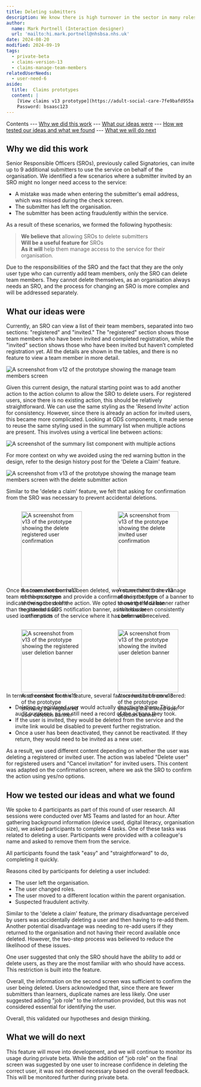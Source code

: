 ```yaml
---
title: Deleting submitters
description: We know there is high turnover in the sector in many roles and this includes the submitter
author:
  name: Mark Portnell (Interaction designer)
  url: 'mailto:hi.mark.portnell@nhsbsa.nhs.uk'
date: 2024-08-20
modified: 2024-09-19
tags:
  - private-beta
  - claims-version-13
  - claims-manage-team-members
relatedUserNeeds:
  - user-need-6
aside:
  title:  Claims prototypes
  content: |
    [View claims v13 prototype](https://adult-social-care-7fe9bafd955a.herokuapp.com/claims/v13/) 
    Password: bsaasc123
---
```


Contents
--- [Why we did this work](#why-we-did-this-work)
--- [What our ideas were](#what-our-ideas-were)
--- [How we tested our ideas and what we found](#how-we-tested-our-ideas-and-what-we-found)
--- [What we will do next](#what-we-will-do-next)

## Why we did this work
Senior Responsible Officers (SROs), previously called Signatories, can invite up to 9 additional submitters to use the service on behalf of the organisation. We identified a few scenarios where a submitter invited by an SRO might no longer need access to the service:

- A mistake was made when entering the submitter's email address, which was missed during the check screen.
- The submitter has left the organisation.
- The submitter has been acting fraudulently within the service.

As a result of these scenarios, we formed the following hypothesis:

> **We believe that** allowing SROs to delete submitters  
> **Will be a useful feature for** SROs  
> **As it will** help them manage access to the service for their organisation.

Due to the responsibilities of the SRO and the fact that they are the only user type who can currently add team members, only the SRO can delete team members. They cannot delete themselves, as an organisation always needs an SRO, and the process for changing an SRO is more complex and will be addressed separately.

## What our ideas were
Currently, an SRO can view a list of their team members, separated into two sections: "registered" and "invited." The "registered" section shows those team members who have been invited and completed registration, while the "invited" section shows those who have been invited but haven’t completed registration yet. All the details are shown in the tables, and there is no feature to view a team member in more detail.

![A screenshot from v12 of the prototype showing the manage team members screen](v12-manage-team.png "The manage team members screen from v12")

Given this current design, the natural starting point was to add another action to the action column to allow the SRO to delete users. For registered users, since there is no existing action, this should be relatively straightforward. We can use the same styling as the 'Resend Invite' action for consistency. However, since there is already an action for invited users, this became more complicated. Looking at GDS components, it made sense to reuse the same styling used in the summary list when multiple actions are present. This involves using a vertical line between actions:

![A screenshot of the summary list component with multiple actions](summary-list.png "The summary list component with multiple actions in a row")

For more context on why we avoided using the red warning button in the design, refer to the design history post for the 'Delete a Claim' feature.

![A screenshot from v13 of the prototype showing the manage team members screen with the delete submitter action](v13-manage-team.png "The manage team members screen from v13 showing the delete submitter action")

Similar to the 'delete a claim' feature, we felt that asking for confirmation from the SRO was necessary to prevent accidental deletions.

<div style="display: flex; flex-wrap: wrap; gap: 1rem;">
  <div style="flex: 1; max-width: 48%;">
    <figure>
      <img src="confirmation-reg.png" alt="A screenshot from v13 of the prototype showing the delete registered user confirmation" style="width: 100%; height: auto;">
      <figcaption>A screenshot from v13 of the prototype showing the delete registered user confirmation</figcaption>
    </figure>
  </div>
  <div style="flex: 1; max-width: 48%;">
    <figure>
      <img src="confirmation-inv.png" alt="A screenshot from v13 of the prototype showing the delete invited user confirmation" style="width: 100%; height: auto;">
      <figcaption>A screenshot from v13 of the prototype showing the delete invited user confirmation</figcaption>
    </figure>
  </div>
</div>

Once the team member has been deleted, we return them to the manage team members screen and provide a confirmation in the form of a banner to indicate the success of the action. We opted to use the MoJ banner rather than the standard GDS notification banner, as this has been consistently used in other parts of the service where it has been well-received.

<div style="display: flex; flex-wrap: wrap; gap: 1rem;">
  <div style="flex: 1; max-width: 48%;">
    <figure>
      <img src="banner-reg.png" alt="A screenshot from v13 of the prototype showing the registered user deletion banner" style="width: 100%; height: auto;">
      <figcaption>A screenshot from v13 of the prototype showing the registered user deletion banner</figcaption>
    </figure>
  </div>
  <div style="flex: 1; max-width: 48%;">
    <figure>
      <img src="banner-inv.png" alt="A screenshot from v13 of the prototype showing the invited user deletion banner" style="width: 100%; height: auto;">
      <figcaption>A screenshot from v13 of the prototype showing the invited user deletion banner</figcaption>
    </figure>
  </div>
</div>

In terms of content for this feature, several factors had to be considered:
- Deleting a registered user would actually deactivate them. This is for audit purposes, as we still need a record of the actions they took.
- If the user is invited, they would be deleted from the service and the invite link would be disabled to prevent further registration.
- Once a user has been deactivated, they cannot be reactivated. If they return, they would need to be invited as a new user.

As a result, we used different content depending on whether the user was deleting a registered or invited user. The action was labeled "Delete user" for registered users and "Cancel invitation" for invited users. This content was adapted on the confirmation screen, where we ask the SRO to confirm the action using yes/no options.

## How we tested our ideas and what we found
We spoke to 4 participants as part of this round of user research. All sessions were conducted over MS Teams and lasted for an hour. After gathering background information (device used, digital literacy, organisation size), we asked participants to complete 4 tasks. One of these tasks was related to deleting a user. Participants were provided with a colleague's name and asked to remove them from the service.

All participants found the task "easy" and "straightforward" to do, completing it quickly.

Reasons cited by participants for deleting a user included:
- The user left the organisation.
- The user changed roles.
- The user moved to a different location within the parent organisation.
- Suspected fraudulent activity.

Similar to the 'delete a claim' feature, the primary disadvantage perceived by users was accidentally deleting a user and then having to re-add them. Another potential disadvantage was needing to re-add users if they returned to the organisation and not having their record available once deleted. However, the two-step process was believed to reduce the likelihood of these issues.

One user suggested that only the SRO should have the ability to add or delete users, as they are the most familiar with who should have access. This restriction is built into the feature.

Overall, the information on the second screen was sufficient to confirm the user being deleted. Users acknowledged that, since there are fewer submitters than learners, duplicate names are less likely. One user suggested adding "job role" to the information provided, but this was not considered essential for identifying the user.

Overall, this validated our hypotheses and design thinking.

## What we will do next
This feature will move into development, and we will continue to monitor its usage during private beta. While the addition of "job role" on the final screen was suggested by one user to increase confidence in deleting the correct user, it was not deemed necessary based on the overall feedback. This will be monitored further during private beta.